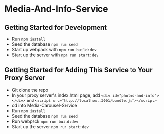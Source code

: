 # Media-And-Info-Service

## Getting Started for Development
- Run `npm install`
- Seed the database `npm run seed`
- Start up webpack with `npm run build:dev`
- Start up the server with `npm run start:dev`

## Getting Started for Adding This Service to Your Proxy Server
- Git clone the repo
- In your proxy server's index.html page, add `<div id="photos-and-info"></div>` and `<script src="http://localhost:3001/bundle.js"></script>`
- cd into Media-Carousel-Service
- Run `npm install`
- Seed the database `npm run seed`
- Run webpack `npm run build:dev`
- Start up the server `npm run start:dev`
